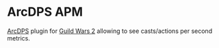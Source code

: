 # ArcDPS APM
[ArcDPS](https://deltaconnected.com/arcdps) plugin for [Guild Wars 2](https://guildwars2.com) allowing to see casts/actions per second metrics.
